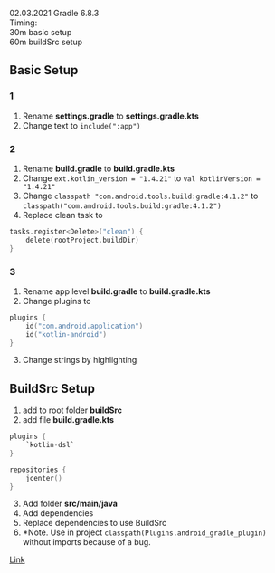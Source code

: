 
02.03.2021 Gradle 6.8.3    
Timing:    
30m basic setup    
60m buildSrc setup   

## Basic Setup
### 1
1. Rename **settings.gradle** to **settings.gradle.kts**
2. Change text to `include(":app")`

### 2
1. Rename **build.gradle** to **build.gradle.kts**
2. Change `ext.kotlin_version = "1.4.21"` to `val kotlinVersion = "1.4.21"`
3. Change `classpath "com.android.tools.build:gradle:4.1.2"` to  `classpath("com.android.tools.build:gradle:4.1.2")`
4. Replace clean task to
```kotlin
tasks.register<Delete>("clean") {
    delete(rootProject.buildDir)
}
```

### 3
1. Rename app level **build.gradle** to **build.gradle.kts**
2. Change plugins to
```kotlin
plugins {
    id("com.android.application")
    id("kotlin-android")
}
```
3. Change strings by highlighting

## BuildSrc Setup
1. add to root folder **buildSrc**
2. add file **build.gradle.kts**

```kotlin
plugins {
    `kotlin-dsl`
}

repositories {
    jcenter()
}
```

3. Add folder **src/main/java**
4. Add dependencies
5. Replace dependencies to use BuildSrc
6. *Note. Use in project  `classpath(Plugins.android_gradle_plugin)` without imports because of a bug.

[Link](https://proandroiddev.com/gradle-groovy-to-kotlin-dsl-in-15-minutes-d3129aff227e "Link")
